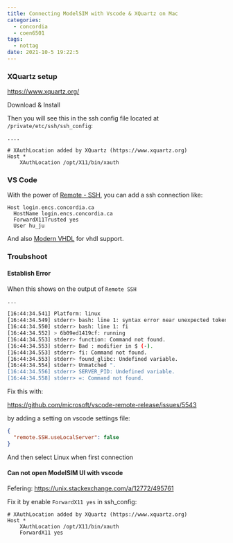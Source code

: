 ```yaml
---
title: Connecting ModelSIM with Vscode & XQuartz on Mac
categories:
  - concordia
  - coen6501
tags:
  - nottag
date: 2021-10-5 19:22:5
---
```


### XQuartz setup

https://www.xquartz.org/

Download & Install

Then you will see this in the ssh config file located at `/private/etc/ssh/ssh_config`:

```
....

# XAuthLocation added by XQuartz (https://www.xquartz.org)
Host *
    XAuthLocation /opt/X11/bin/xauth
```

### VS Code

With the power of [Remote - SSH](https://marketplace.visualstudio.com/items?itemName=ms-vscode-remote.remote-ssh), you can add a ssh connection like:

```
Host login.encs.concordia.ca
  HostName login.encs.concordia.ca
  ForwardX11Trusted yes
  User hu_ju
```

And also [Modern VHDL](https://marketplace.visualstudio.com/items?itemName=rjyoung.vscode-modern-vhdl-support) for vhdl support.

### Troubshoot

#### Establish Error

When this shows on the output of `Remote SSH`

```bash
...

[16:44:34.541] Platform: linux
[16:44:34.549] stderr> bash: line 1: syntax error near unexpected token fi
[16:44:34.550] stderr> bash: line 1: fi
[16:44:34.552] > 6b09ed1419cf: running
[16:44:34.553] stderr> function: Command not found.
[16:44:34.553] stderr> Bad : modifier in $ (-).
[16:44:34.553] stderr> fi: Command not found.
[16:44:34.553] stderr> found_glibc: Undefined variable.
[16:44:34.554] stderr> Unmatched ".
[16:44:34.556] stderr> SERVER_PID: Undefined variable.
[16:44:34.558] stderr> =: Command not found.
```

Fix this with:

https://github.com/microsoft/vscode-remote-release/issues/5543

by adding a setting on vscode settings file:

```json
{
  "remote.SSH.useLocalServer": false
}
```

And then select Linux when first connection

#### Can not open ModelSIM UI with vscode

Fefering: https://unix.stackexchange.com/a/12772/495761

Fix it by enable `ForwardX11 yes` in ssh_config:

```
# XAuthLocation added by XQuartz (https://www.xquartz.org)
Host *
    XAuthLocation /opt/X11/bin/xauth
    ForwardX11 yes
```
